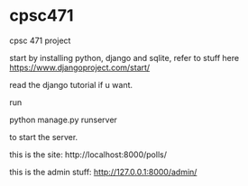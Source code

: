 # cpsc471
cpsc 471 project

start by installing python, django and sqlite, refer to stuff here https://www.djangoproject.com/start/

read the django tutorial if u want.

run

python manage.py runserver

to start the server.

this is the site: http://localhost:8000/polls/

this is the admin stuff: http://127.0.0.1:8000/admin/
